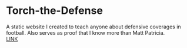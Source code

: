 # Torch-the-Defense
A static website I created to teach anyone about defensive coverages in football. Also serves as proof that I know more than Matt Patricia. \
[LINK](https://jaiNagaraj.github.io/Torch-the-Defense)
